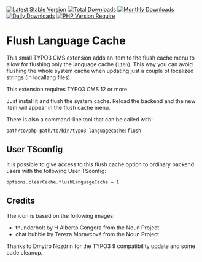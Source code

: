 [![Latest Stable Version](https://poser.pugx.org/cobweb/flush_language_cache/v)](https://packagist.org/packages/cobweb/flush_language_cache)
[![Total Downloads](https://poser.pugx.org/cobweb/flush_language_cache/downloads)](https://packagist.org/packages/cobweb/flush_language_cache)
[![Monthly Downloads](https://poser.pugx.org/cobweb/flush_language_cache/d/monthly)](https://packagist.org/packages/cobweb/flush_language_cache)
[![Daily Downloads](https://poser.pugx.org/cobweb/flush_language_cache/d/daily)](https://packagist.org/packages/cobweb/flush_language_cache)
[![PHP Version Require](https://poser.pugx.org/cobweb/flush_language_cache/require/php)](https://packagist.org/packages/cobweb/flush_language_cache)

# Flush Language Cache

This small TYPO3 CMS extension adds an item to the flush cache menu to allow for
flushing only the language cache (`l10n`). This way you can avoid flushing the
whole system cache when updating just a couple of localized strings (in locallang
files).

This extension requires TYPO3 CMS 12 or more.

Just install it and flush the system cache. Reload the backend and the new
item will appear in the flush cache menu.

There is also a command-line tool that can be called with:

```text
path/to/php path/to/bin/typo3 languagecache:flush
```

## User TSconfig

It is possible to give access to this flush cache option to ordinary backend users
with the following User TSconfig:

```typo3_typoscript
options.clearCache.flushLanguageCache = 1
```

## Credits

The icon is based on the following images:

* thunderbolt by H Alberto Gongora from the Noun Project
* chat bubble by Tereza Moravcová from the Noun Project

Thanks to Dmytro Nozdrin for the TYPO3 9 compatibility update and some code cleanup.

